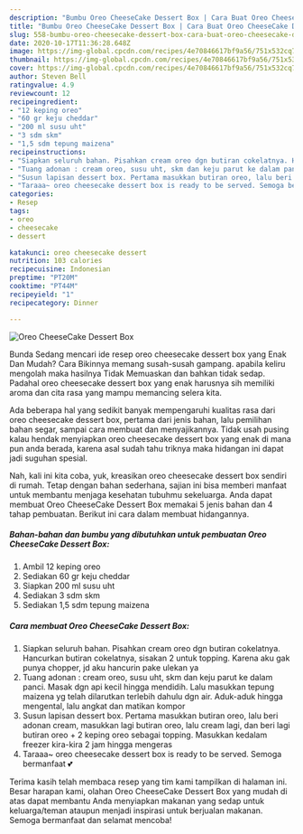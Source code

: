 ```yaml
---
description: "Bumbu Oreo CheeseCake Dessert Box | Cara Buat Oreo CheeseCake Dessert Box Yang Sedap"
title: "Bumbu Oreo CheeseCake Dessert Box | Cara Buat Oreo CheeseCake Dessert Box Yang Sedap"
slug: 558-bumbu-oreo-cheesecake-dessert-box-cara-buat-oreo-cheesecake-dessert-box-yang-sedap
date: 2020-10-17T11:36:28.648Z
image: https://img-global.cpcdn.com/recipes/4e70846617bf9a56/751x532cq70/oreo-cheesecake-dessert-box-foto-resep-utama.jpg
thumbnail: https://img-global.cpcdn.com/recipes/4e70846617bf9a56/751x532cq70/oreo-cheesecake-dessert-box-foto-resep-utama.jpg
cover: https://img-global.cpcdn.com/recipes/4e70846617bf9a56/751x532cq70/oreo-cheesecake-dessert-box-foto-resep-utama.jpg
author: Steven Bell
ratingvalue: 4.9
reviewcount: 12
recipeingredient:
- "12 keping oreo"
- "60 gr keju cheddar"
- "200 ml susu uht"
- "3 sdm skm"
- "1,5 sdm tepung maizena"
recipeinstructions:
- "Siapkan seluruh bahan. Pisahkan cream oreo dgn butiran cokelatnya. Hancurkan butiran cokelatnya, sisakan 2 untuk topping. Karena aku gak punya chopper, jd aku hancurin pake ulekan ya"
- "Tuang adonan : cream oreo, susu uht, skm dan keju parut ke dalam panci. Masak dgn api kecil hingga mendidih. Lalu masukkan tepung maizena yg telah dilarutkan terlebih dahulu dgn air. Aduk-aduk hingga mengental, lalu angkat dan matikan kompor"
- "Susun lapisan dessert box. Pertama masukkan butiran oreo, lalu beri adonan cream, masukkan lagi butiran oreo, lalu cream lagi, dan beri lagi butiran oreo + 2 keping oreo sebagai topping. Masukkan kedalam freezer kira-kira 2 jam hingga mengeras"
- "Taraaa~ oreo cheesecake dessert box is ready to be served. Semoga bermanfaat 💕"
categories:
- Resep
tags:
- oreo
- cheesecake
- dessert

katakunci: oreo cheesecake dessert 
nutrition: 103 calories
recipecuisine: Indonesian
preptime: "PT20M"
cooktime: "PT44M"
recipeyield: "1"
recipecategory: Dinner

---
```



![Oreo CheeseCake Dessert Box](https://img-global.cpcdn.com/recipes/4e70846617bf9a56/751x532cq70/oreo-cheesecake-dessert-box-foto-resep-utama.jpg)

Bunda Sedang mencari ide resep oreo cheesecake dessert box yang Enak Dan Mudah? Cara Bikinnya memang susah-susah gampang. apabila keliru mengolah maka hasilnya Tidak Memuaskan dan bahkan tidak sedap. Padahal oreo cheesecake dessert box yang enak harusnya sih memiliki aroma dan cita rasa yang mampu memancing selera kita.

Ada beberapa hal yang sedikit banyak mempengaruhi kualitas rasa dari oreo cheesecake dessert box, pertama dari jenis bahan, lalu pemilihan bahan segar, sampai cara membuat dan menyajikannya. Tidak usah pusing kalau hendak menyiapkan oreo cheesecake dessert box yang enak di mana pun anda berada, karena asal sudah tahu triknya maka hidangan ini dapat jadi suguhan spesial.




Nah, kali ini kita coba, yuk, kreasikan oreo cheesecake dessert box sendiri di rumah. Tetap dengan bahan sederhana, sajian ini bisa memberi manfaat untuk membantu menjaga kesehatan tubuhmu sekeluarga. Anda dapat membuat Oreo CheeseCake Dessert Box memakai 5 jenis bahan dan 4 tahap pembuatan. Berikut ini cara dalam membuat hidangannya.

<!--inarticleads1-->

##### Bahan-bahan dan bumbu yang dibutuhkan untuk pembuatan Oreo CheeseCake Dessert Box:

1. Ambil 12 keping oreo
1. Sediakan 60 gr keju cheddar
1. Siapkan 200 ml susu uht
1. Sediakan 3 sdm skm
1. Sediakan 1,5 sdm tepung maizena




<!--inarticleads2-->

##### Cara membuat Oreo CheeseCake Dessert Box:

1. Siapkan seluruh bahan. Pisahkan cream oreo dgn butiran cokelatnya. Hancurkan butiran cokelatnya, sisakan 2 untuk topping. Karena aku gak punya chopper, jd aku hancurin pake ulekan ya
1. Tuang adonan : cream oreo, susu uht, skm dan keju parut ke dalam panci. Masak dgn api kecil hingga mendidih. Lalu masukkan tepung maizena yg telah dilarutkan terlebih dahulu dgn air. Aduk-aduk hingga mengental, lalu angkat dan matikan kompor
1. Susun lapisan dessert box. Pertama masukkan butiran oreo, lalu beri adonan cream, masukkan lagi butiran oreo, lalu cream lagi, dan beri lagi butiran oreo + 2 keping oreo sebagai topping. Masukkan kedalam freezer kira-kira 2 jam hingga mengeras
1. Taraaa~ oreo cheesecake dessert box is ready to be served. Semoga bermanfaat 💕




Terima kasih telah membaca resep yang tim kami tampilkan di halaman ini. Besar harapan kami, olahan Oreo CheeseCake Dessert Box yang mudah di atas dapat membantu Anda menyiapkan makanan yang sedap untuk keluarga/teman ataupun menjadi inspirasi untuk berjualan makanan. Semoga bermanfaat dan selamat mencoba!
